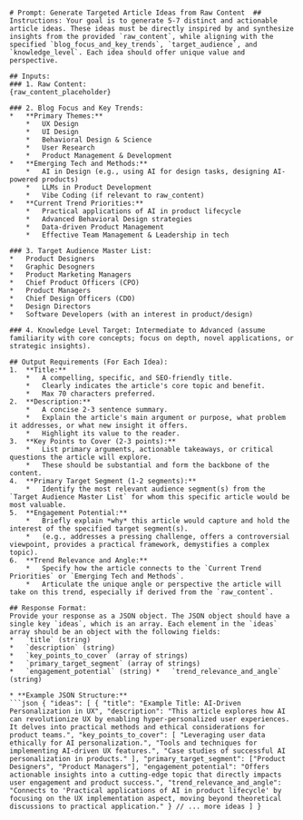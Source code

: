 
```

# Prompt: Generate Targeted Article Ideas from Raw Content  ## Instructions: Your goal is to generate 5-7 distinct and actionable article ideas. These ideas must be directly inspired by and synthesize insights from the provided `raw_content`, while aligning with the specified `blog_focus_and_key_trends`, `target_audience`, and `knowledge_level`. Each idea should offer unique value and perspective.

## Inputs:
### 1. Raw Content:
{raw_content_placeholder}

### 2. Blog Focus and Key Trends:  
*   **Primary Themes:**     
	*   UX Design     
	*   UI Design     
	*   Behavioral Design & Science     
	*   User Research     
	*   Product Management & Development 
*   **Emerging Tech and Methods:**     
	*   AI in Design (e.g., using AI for design tasks, designing AI-powered products)     
	*   LLMs in Product Development     
	*   Vibe Coding (if relevant to raw_content) 
*   **Current Trend Priorities:**     
	*   Practical applications of AI in product lifecycle     
	*   Advanced Behavioral Design strategies     
	*   Data-driven Product Management     
	*   Effective Team Management & Leadership in tech  

### 3. Target Audience Master List: 
*   Product Designers 
*   Graphic Desogners
*   Product Marketing Managers
*   Chief Product Officers (CPO) 
*   Product Managers 
*   Chief Design Officers (CDO) 
*   Design Directors 
*   Software Developers (with an interest in product/design)  

### 4. Knowledge Level Target: Intermediate to Advanced (assume familiarity with core concepts; focus on depth, novel applications, or strategic insights).  

## Output Requirements (For Each Idea):  
1.  **Title:**     
	*   A compelling, specific, and SEO-friendly title.     
	*   Clearly indicates the article's core topic and benefit.     
	*   Max 70 characters preferred. 
2.  **Description:**     
	*   A concise 2-3 sentence summary.     
	*   Explain the article's main argument or purpose, what problem it addresses, or what new insight it offers.     
	*   Highlight its value to the reader. 
3.  **Key Points to Cover (2-3 points):**     
	*   List primary arguments, actionable takeaways, or critical questions the article will explore.     
	*   These should be substantial and form the backbone of the content. 
4.  **Primary Target Segment (1-2 segments):**     
	*   Identify the most relevant audience segment(s) from the `Target Audience Master List` for whom this specific article would be most valuable. 
5.  **Engagement Potential:**     
	*   Briefly explain *why* this article would capture and hold the interest of the specified target segment(s).     
	*   (e.g., addresses a pressing challenge, offers a controversial viewpoint, provides a practical framework, demystifies a complex topic). 
6.  **Trend Relevance and Angle:**     
	*   Specify how the article connects to the `Current Trend Priorities` or `Emerging Tech and Methods`.     
	*   Articulate the unique angle or perspective the article will take on this trend, especially if derived from the `raw_content`.  

## Response Format:  
Provide your response as a JSON object. The JSON object should have a single key `ideas`, which is an array. Each element in the `ideas` array should be an object with the following fields:  
*   `title` (string) 
*   `description` (string) 
*   `key_points_to_cover` (array of strings) 
*   `primary_target_segment` (array of strings) 
*   `engagement_potential` (string) *   `trend_relevance_and_angle` (string)  

* **Example JSON Structure:** 
```json { "ideas": [ { "title": "Example Title: AI-Driven Personalization in UX", "description": "This article explores how AI can revolutionize UX by enabling hyper-personalized user experiences. It delves into practical methods and ethical considerations for product teams.", "key_points_to_cover": [ "Leveraging user data ethically for AI personalization.", "Tools and techniques for implementing AI-driven UX features.", "Case studies of successful AI personalization in products." ], "primary_target_segment": ["Product Designers", "Product Managers"], "engagement_potential": "Offers actionable insights into a cutting-edge topic that directly impacts user engagement and product success.", "trend_relevance_and_angle": "Connects to 'Practical applications of AI in product lifecycle' by focusing on the UX implementation aspect, moving beyond theoretical discussions to practical application." } // ... more ideas ] }

```